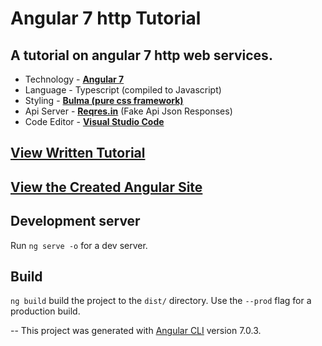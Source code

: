 # Angular 7 http Tutorial

## A tutorial on angular 7 http web services.

- Technology 	- **[Angular 7](https://angular.io/)**
- Language	- Typescript (compiled to Javascript)
- Styling		- **[Bulma (pure css framework)](https://bulma.io/)**
- Api Server	- **[Reqres.in](https://reqres.in/)** (Fake Api Json Responses)
- Code Editor	- **[Visual Studio Code](https://code.visualstudio.com/)**

## [View Written Tutorial](https://monsterbrain.github.io/angularhttptutorial/tutorial/)

## [View the Created Angular Site](https://monsterbrain.github.io/angularhttptutorial/)

## Development server
Run `ng serve -o` for a dev server. 

## Build
`ng build` build the project to the `dist/` directory. Use the `--prod` flag for a production build.

--
This project was generated with [Angular CLI](https://github.com/angular/angular-cli) version 7.0.3.
